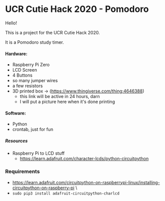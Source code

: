 # UCR Cutie Hack 2020 - Pomodoro

Hello!

This is a project for the UCR Cutie Hack 2020.

It is a Pomodoro study timer.

#### Hardware:
- Raspberry Pi Zero
- LCD Screen
- 4 Buttons
- so many jumper wires
- a few resistors
- 3D printed box -> (https://www.thingiverse.com/thing:4646388)
    - this link will be active in 24 hours, darn
    - I will put a picture here when it's done printing

#### Software:
- Python
- crontab, just for fun

##### Resources
- Raspberry Pi to LCD stuff
    - https://learn.adafruit.com/character-lcds/python-circuitpython
    
### Requirements
- https://learn.adafruit.com/circuitpython-on-raspberrypi-linux/installing-circuitpython-on-raspberry-pi \
- `sudo pip3 install adafruit-circuitpython-charlcd`